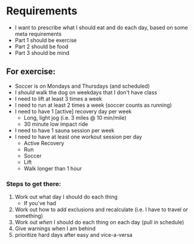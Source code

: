 # Requirements

- I want to prescribe what I should eat and do each day, based on some meta 
requirements
- Part 1 should be exercise
- Part 2 should be food
- Part 3 should be mind

## For exercise:

- Soccer is on Mondays and Thursdays (and scheduled)
- I _should_ walk the dog on weekdays that I don't have class 
- I need to lift at least 3 times a week
- I need to run at least 2 times a week (soccer counts as running)
- I need to have 1 [active] recovery day per week
    - Long, light jog (i.e. 3 miles @ 10 min/mile)
    - 30 minute low impact ride
- I need to have 1 sauna session per week
- I need to have at least one workout session per day
    - Active Recovery
    - Run
    - Soccer
    - Lift
    - Walk longer than 1 hour
    
### Steps to get there:

1. Work out what day I should do each thing
    - If you've had 
2. Work out how to add exclusions and recalculate (i.e. I have to travel or 
something)
3. Work out _when_ I should do each thing on each day (pull in schedule)
4. Give warnings when I am behind 
5. prioritize hard days after easy and vice-a-versa
